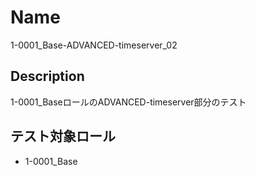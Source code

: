 Name
====
1-0001_Base-ADVANCED-timeserver_02

## Description
1-0001_BaseロールのADVANCED-timeserver部分のテスト

## テスト対象ロール
- 1-0001_Base
